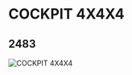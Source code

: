 # COCKPIT 4X4X4
## 2483
![COCKPIT 4X4X4](https://lc-www-live-s.legocdn.com/media/bricks/5/2/4288958.jpg)